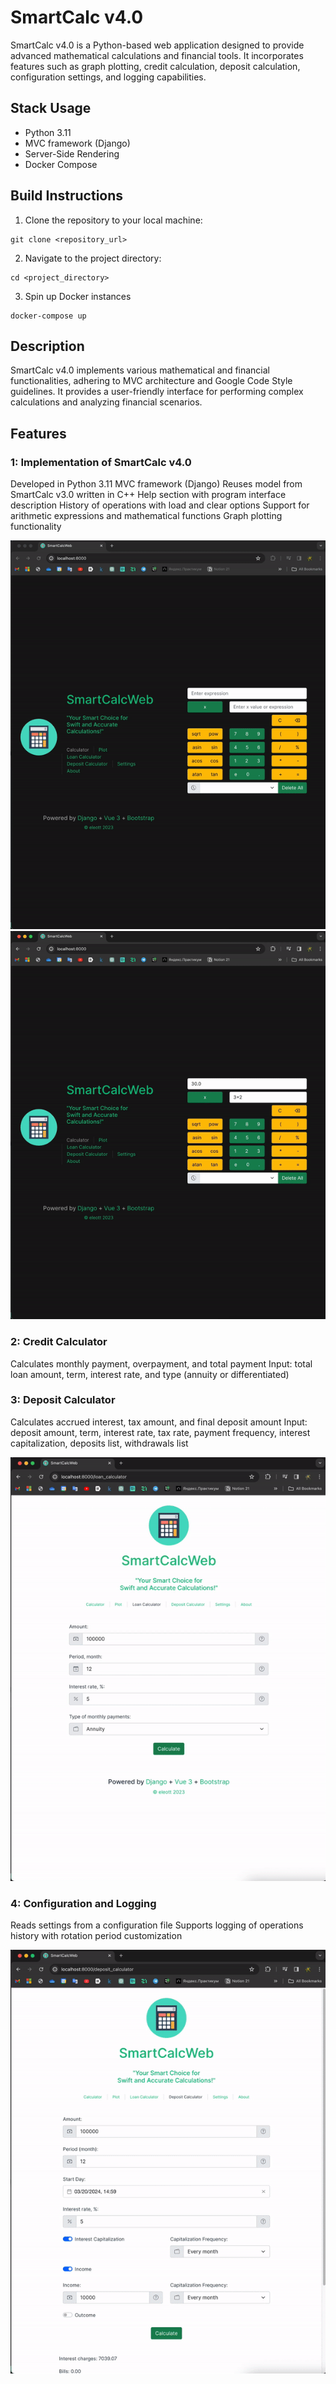 # SmartCalc v4.0

SmartCalc v4.0 is a Python-based web application designed to provide advanced mathematical calculations and financial tools. It incorporates features such as graph plotting, credit calculation, deposit calculation, configuration settings, and logging capabilities.

## Stack Usage

- Python 3.11
- MVC framework (Django)
- Server-Side Rendering
- Docker Compose

## Build Instructions

1. Clone the repository to your local machine:

```
git clone <repository_url>
```

2. Navigate to the project directory:

```
cd <project_directory>
```

3. Spin up Docker instances
```
docker-compose up
```

## Description
SmartCalc v4.0 implements various mathematical and financial functionalities, adhering to MVC architecture and Google Code Style guidelines. It provides a user-friendly interface for performing complex calculations and analyzing financial scenarios.

## Features
### 1: Implementation of SmartCalc v4.0
Developed in Python 3.11
MVC framework (Django)
Reuses model from SmartCalc v3.0 written in C++
Help section with program interface description
History of operations with load and clear options
Support for arithmetic expressions and mathematical functions
Graph plotting functionality

![Calc](misc/images/calc.gif)
![Plot](misc/images/plot.gif)

### 2: Credit Calculator
Calculates monthly payment, overpayment, and total payment
Input: total loan amount, term, interest rate, and type (annuity or differentiated)

### 3: Deposit Calculator
Calculates accrued interest, tax amount, and final deposit amount
Input: deposit amount, term, interest rate, tax rate, payment frequency, interest capitalization, deposits list, withdrawals list

![Plot](misc/images/credit_deposit.gif)

### 4: Configuration and Logging
Reads settings from a configuration file
Supports logging of operations history with rotation period customization

![Plot](misc/images/settings.gif)
